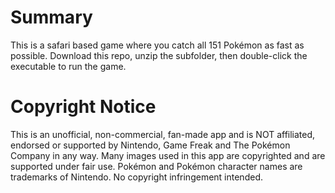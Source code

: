 # Summary
This is a safari based game where you catch all 151 Pokémon as fast as possible.
Download this repo, unzip the subfolder, then double-click the executable to run the game.

# Copyright Notice
This is an unofficial, non-commercial, fan-made app and is NOT affiliated, endorsed or supported by Nintendo, Game Freak and The Pokémon Company in any way. Many images used in this app are copyrighted and are supported under fair use. Pokémon and Pokémon character names are trademarks of Nintendo. No copyright infringement intended.
